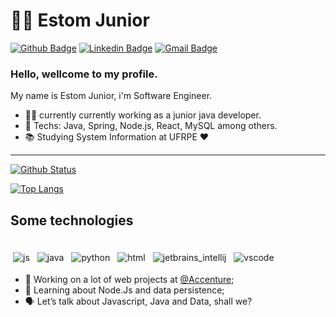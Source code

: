 # :man_technologist: Estom Junior

[![Github Badge](https://img.shields.io/badge/-Github-000?style=flat-square&logo=Github&logoColor=white&link=https://https://github.com/EstomJr)](https://github.com/EstomJr)
[![Linkedin Badge](https://img.shields.io/badge/-LinkedIn-blue?style=flat-square&logo=Linkedin&logoColor=white&link=https://www.linkedin.com/in/estom-paulino-5aa91917b/)](https://www.linkedin.com/in/estom-paulino-5aa91917b/)
[![Gmail Badge](https://img.shields.io/badge/-Gmail-c14438?style=flat-square&logo=Gmail&logoColor=white&link=mailto:estuzinho98@gmail.com)](mailto:estuzinho98@gmail.com)

### Hello, wellcome to my profile.

My name is Estom Junior, i'm Software Engineer.

- :office_worker: currently currently working as a junior java developer.
- :blue_heart: Techs: Java, Spring, Node.js, React, MySQL among others.
- :books: Studying System Information at UFRPE :heart:

---

  [![Github Status](https://github-readme-stats.vercel.app/api?username=EstomJr&show_icons=true&title_color=fff&icon_color=79ff97&text_color=9f9f9f&bg_color=151515)](https://github.com/EstomJr)

  [![Top Langs](https://github-readme-stats.vercel.app/api/top-langs/?username=EstomJr&layout=compact&theme=dracula&hide=pascal)](https://github.com/EstomJr/)

## Some technologies

<div>
 <br>
<img src="https://github.com/Quadrified/Quadrified/blob/master/assets/svg/dev/languages/js.svg" alt="js" style="vertical-align:top; margin:4px">
<img src="https://github.com/Quadrified/Quadrified/blob/master/assets/svg/dev/languages/java.svg" alt="java" style="vertical-align:top; margin:4px">
<img src="https://github.com/Quadrified/Quadrified/blob/master/assets/svg/dev/languages/python.svg" alt="python" style="vertical-align:top; margin:4px">
<img src="https://github.com/Quadrified/Quadrified/blob/master/assets/svg/dev/languages/html.svg" alt="html" style="vertical-align:top; margin:4px">
<img src="https://github.com/Quadrified/Quadrified/blob/master/assets/svg/dev/tools/jetbrains_intellij.svg" alt="jetbrains_intellij" style="vertical-align:top; margin:4px">
<img src="https://github.com/Quadrified/Quadrified/blob/master/assets/svg/dev/tools/visualstudio_code.svg" alt="vscode" style="vertical-align:top; margin:4px">
<br>
<div/>

- 💪 Working on a lot of web projects at [@Accenture](https://www.accenture.com/br-pt);
- 🧠 Learning about Node.Js and data persistence;
- 🗣 Let’s talk about Javascript, Java and Data, shall we? 